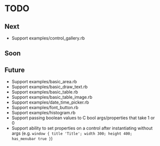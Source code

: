 # TODO

## Next

- Support examples/control_gallery.rb

## Soon


## Future

- Support examples/basic_area.rb
- Support examples/basic_draw_text.rb
- Support examples/basic_table.rb
- Support examples/basic_table_image.rb
- Support examples/date_time_picker.rb
- Support examples/font_button.rb
- Support examples/histogram.rb
- Support passing boolean values to C bool args/properties that take 1 or 0
- Support ability to set properties on a control after instantiating without args (e.g. `window { title 'Title'; width 300; height 400; has_menubar true }`)
